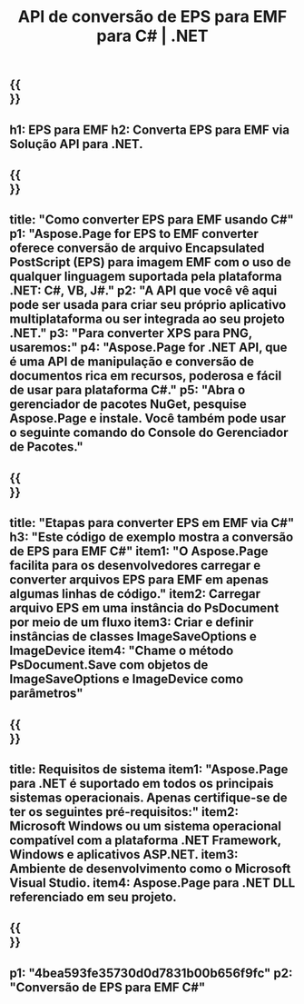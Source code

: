 ﻿---
translation: true
template: /_templates/_conversion-child-net.md
title: API de conversão de EPS para EMF para C# |  .NET
url: /net/conversion/eps-to-emf/
description: Código de exemplo para conversão de EPS para EMF C#. Use o código de exemplo da API para arquivos EPS em lote para conversão EMF em VB.NET, Asp.NET ou qualquer aplicativo baseado em .NET.
informat: EPS
outformat: EMF
otherformats: XPS PS
---

{{<section banner>}}
---
h1: EPS para EMF
h2: Converta EPS para EMF via Solução API para .NET.
---

{{<section overview>}}
---
title: "Como converter EPS para EMF usando C#"
p1: "Aspose.Page for EPS to EMF converter oferece conversão de arquivo Encapsulated PostScript (EPS) para imagem EMF com o uso de qualquer linguagem suportada pela plataforma .NET: C#, VB, J#."
p2: "A API que você vê aqui pode ser usada para criar seu próprio aplicativo multiplataforma ou ser integrada ao seu projeto .NET."
p3: "Para converter XPS para PNG, usaremos:"
p4: "Aspose.Page for .NET API, que é uma API de manipulação e conversão de documentos rica em recursos, poderosa e fácil de usar para plataforma C#."
p5: "Abra o gerenciador de pacotes NuGet, pesquise Aspose.Page e instale. Você também pode usar o seguinte comando do Console do Gerenciador de Pacotes."
---

{{<section feature1>}}
---
title: "Etapas para converter EPS em EMF via C#"
h3: "Este código de exemplo mostra a conversão de EPS para EMF C#"
item1: "O Aspose.Page facilita para os desenvolvedores carregar e converter arquivos EPS para EMF em apenas algumas linhas de código."
item2: Carregar arquivo EPS em uma instância do PsDocument por meio de um fluxo
item3: Criar e definir instâncias de classes ImageSaveOptions e ImageDevice
item4: "Chame o método PsDocument.Save com objetos de ImageSaveOptions e ImageDevice como parâmetros"
---

{{<section feature2>}}
---
title: Requisitos de sistema
item1: "Aspose.Page para .NET é suportado em todos os principais sistemas operacionais. Apenas certifique-se de ter os seguintes pré-requisitos:"
item2: Microsoft Windows ou um sistema operacional compatível com a plataforma .NET Framework, Windows e aplicativos ASP.NET.
item3: Ambiente de desenvolvimento como o Microsoft Visual Studio.
item4: Aspose.Page para .NET DLL referenciado em seu projeto.
---

{{<section gist>}}
---
p1: "4bea593fe35730d0d7831b00b656f9fc"
p2: "Conversão de EPS para EMF C#"
---
